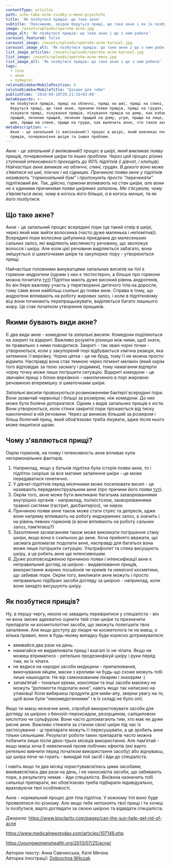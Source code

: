 ```yaml
---
contentType: articles
path: scho-take-acne-zvidky-u-mene-pryschchi
title: 'Як позбутися прищів: що таке акне'
subtitle: 'Пояснюємо, звідки беруться прищі, що таке акне і як їх позбутися'
image: /assets/uploads/vpershe-acne.jpg
image_alt: 'Як позбутися прищів: що таке акне і що з ним робити'
carousel_featured: false
carousel_image: /assets/uploads/vpershe-acne-karusel.jpg
carousel_image_alt: 'Як позбутися прищів: що таке акне і що з ним робити'
list_image_articles: /assets/uploads/vpershe-acne-karusel.jpg
list_image: /assets/uploads/vpershe-acne-menu.jpg
list_image_alt: 'Як позбутися прищів: що таке акне і що з ним робити'
tags:
  - тіло
  - акне
  - пубертат
relatedSidebarMobilePosition: 4
relatedSidebarMobileTitle: "Цікаве для тебе"
publishTime: '2018-09-10T20:21:33+03:00'
metaKeywords: >-
  як позбутися прищів, прищі на обличчі, прищі на шиї, прищі на спині, звідки
  беруться прищі, що таке акне, причини появи прищів, прищі на грудях, вугрі, як
  лікувати прищі, лікування прищів, лікування прищів на дому, как избавиться от
  прыщей, лечение прыщей, лечение прыщей на дому, угри, прыщи на лице, прыщи на
  шее, прыщи на спине, прыщи на груди, как вылечить акне, что такое акне
metaDescription: >-
  Акне - це запальний (і виліковний!) процес в шкірі, який викликає появу
  прищів, почервоніння шкіри та інших проблем.
---
```

_Акне - це запальний (і виліковний!) процес в шкірі, який викликає появу прищів, почервоніння шкіри та інших проблем. Через цей процес різних ступеней інтенсивності проходить до 90% підлітків (і дівчат, і хлопців). Найчастіше акне виникає на обличчі, спині, грудях. В декого воно може з’явитися на шиї, плечах і на сідницях. Причиною появи акне у підлітків називають “гормональний бум” і пропонують просто “перечекати” підлітковий вік. Так, дійсно, гормони впливають на стан шкіри, але вони не є єдиними причинами появи шкіряних запалень. Ми з’ясували, чому з’являється акне, чому в когось його більше, а в когось менше, та як його позбутися._

## Що таке акне?

Акне - це запальний процес всередині пори (це такий отвір в шкірі, через який має вийти волосинка (часто дуже маленька і непомітна)). Всередині пори волосяна цибулинка приєднана до малесеньких сальних залоз, які виділяють маслянисту речовину, що зволожує волосся і шкіру. Але коли цієї речовини виділяється забагато, вона змішується зі шматочками шкіри та закупорює пору - утворюються прищі.

Найчастіше головними винуватцями запальних висипів на тілі є гормони-андрогени (одним з них є тестостерон, а більше про гормони можна почитати [тут](https://vpershe.com/articles/scho-take-hormony-testosteron-estrogen)) Підлітки мають дуже високий рівень андрогенів, бо він бере важливу участь у перетворенні дитячого тіла на доросле, тому саме вони найбільш схильні до появи акне. Справа в тому, що андрогени впливають на роботу жирових залоз, і коли в підлітковому віці вони починають перепрацьовувати, виділяється багато лишнього жиру. Це стає початком утворення прищиків.

## Якими бувають види акне?

Є два види акне - _комедони_ та _запальні висипи_. Комедони поділяються на _закриті_ та _відкриті_. Важливо розуміти різницю між ними, щоб знати, як правильно з ними поводитися. Закриті - так звані _чорні точки_ - утворюються, коли у закупореній порі відбувається хімічна реакція, яка затемнює її верхівку. Чорна цятка - це не бруд, тому її не можна просто відмити. Насправді вона стає темною через пігмент меланін (який окрім того відповідає за твою засмагу і родимки), тому намагання відтерти чорну точку може лише погіршити ситуацію. Відкриті комедони - це звичайні прищі з білою верхівкою - накопиченою в порі жировою речовиною вперемішку зі шматочками шкіри. 

_Запальні висипи_ провокуються розмноженням бактерії всередині пори. Вони зазвичай червоніші і більші за розміром, ніж комедони. До них може бути боляче доторкатися. Одним з видів запальних прищів є _кісти_. Вони утворюються, коли стінки закритої пори тріскаються від тиску накопиченої в ній речовини. Через це виникає більший за розміром і більш болючий прищ, який обов’язково треба лікувати, адже після нього може лишитися шрам.

## Чому з'являються прищі?

Окрім гормонів, на появу і інтенсивність акне впливає купа негормональних факторів. 

1. Наприклад, якщо у батьків підлітка була історія появи акне, то і підліток скоріше за все матиме запалення шкіри - це може передаватися генетично. 
2. У дівчат-підлітків перед місячними може посилювати висип - це називають передменструальним акне (про причини його появи [тут](https://vpershe.com/articles/scho-take-pms)). 
3. Окрім того, акне може бути викликане багатьма захворюваннями внутрішніх органів - наприклад, полікістозом, захворюваннями травної системи (гастрит, дисбактеріоз), чи нирок. 
4. Причиною появи акне також може стати стрес та депресія, адже вони напряму впливають на роботу ендокринних залоз, а значить і на рівень певних гормонів (а вони впливають на роботу сальних залоз, пам’ятаєш?)
5. Захоплення засмаганням також може викликати погіршення стану шкіри, якщо вона є схильною до акне. Хоча прийнято вважати, що засмага допомагає подолати акне, насправді для багатьох вона може лише погіршити ситуацію. Ультрафіолет та спека висушують шкіру, а це робить акне ще інтенсивнішим.
6. Дуже розповсюдженою причиною появи і інтенсифікації акне є неправильний догляд за шкірою - видавлювання прищів, використання жирних лосьйонів чи кремів та неякісної косметики, що забиває пори. Окрім того, викликати акне можуть і просто неправильно підібрані засоби догляду за шкірою - наприклад, коли вони занадто висушують шкіру.

## Як позбутися прищів?

Ну, в першу чергу, ніколи не завадить перевіритися у спеціаліста - він чи вона зможе адекватно оцінити твій стан шкіри та призначити препарати чи косметологічні засоби, що зможуть полегшити твоє запалення. Але якщо доступу до лікаря чи косметолога ти не маєш, є кілька правил, яких в будь-якому випадку буде корисно дотримуватися:

* вмивайся два рази на день.
* намагайся не видавлювати прищі і взагалі їх не чіпати. Якщо не можеш втриматися - ретельно продезинфікуй шкіру і руки перед тим, як їх чіпати.
* не ведися на народні засоби медицини - припалювання, викочування яйцем, маски з кропиви чи будь-що схоже можуть тобі лише нашкодити. Не вір самоназваним лікарям і знахарям :)
* запам’ятай - тональні креми, консілери та інші засоби макіяжу не можуть “допомогти подолати акне”, навіть якщо так написано на упаковці! Коли вибираєш продукти для мейк-апу, зверни увагу на те, щоб вони були “некомедогенними” і в їх складі не було олії. 

Якщо ти маєш незначне акне, спробуй використовувати засоби для догляду за шкірою з бензоїл-пероксидом, резорцином, саліциловою кислотою чи сульфуром. Вони часто допомагають тим, хто має не дуже рясне акне. Важливо стежити за станом своєї шкіри під час їх застосування - ці препарати можуть її пересушувати, а це зробить акне тільки сильнішим. Результат роботи таких препаратів часто можна побачити лише після двох-трьох місяців використання. Але пам’ятай - якщо маєш хоча б невеличкий прояв побічних ефектів (які варто ретельно вивчити перед початком використання засобу) або відчуваєш, що шкіра пече чи горить - викидай той засіб і йди до спеціаліста. 

І навіть якщо ти два місяці користувався/лась цими засобами, вмивався/лась два рази на день, і не наносив/ла засоби, що забивають пори, а результату немає - йди спеціаліста. Він/вона назначить тобі сильніші препарати, які обов’язково треба підбирати індивідуально, враховуючи твої особливості. 

Акне - нормальний процес для тіла підлітка. У кожному тілі воно буде проявлятися по-різному. Але якщо тебе непокоять твої прищі і ти хочеш їх позбутися, варто доглядати за своєю шкірою та відвідати спеціаліста. 

_Джерела:_ https://www.bioclarity.com/pages/can-the-sun-help-get-rid-of-acne

https://www.medicalnewstoday.com/articles/107146.php

https://youngwomenshealth.org/2013/07/25/acne/

Авторки тексту: Анна Савчинська, Катя Мячіна\
Авторка ілюстрації: [Dobrochna Witczak](https://www.instagram.com/dochna_/)
